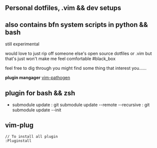 ## Personal dotfiles, .vim && dev setups 
## also contains bfn system scripts in python && bash
still experimental

would love to just rip off someone else's open source dotfiles or .vim but that's just won't make me feel comfortable #black_box

feel free to dig through you might find some thing that interest you......

**plugin mangager** [vim-pathogen](https://github.com/tpope/vim-pathogen)


## plugin for bash && zsh


- submodule update :  git submodule update --remote --recursive
				   :  git submodule update --init

## vim-plug
```
// To install all plugin 
:Pluginstall
```
